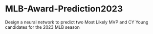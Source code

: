 # MLB-Award-Prediction2023
Design a neural network to predict two Most Likely MVP and CY Young candidates for the 2023 MLB season
